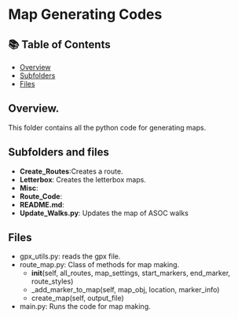 # Map Generating Codes


## 📚 Table of Contents
- [Overview](#overview)
- [Subfolders](#subfolders)
- [Files](#files)



## Overview.
This folder contains all the python code for generating maps.


## Subfolders and files
- **Create_Routes**:Creates a route.
- **Letterbox**: Creates the letterbox maps.
- **Misc**: 
- **Route_Code**: 
- **README.md**: 
- **Update_Walks.py**: Updates the map of ASOC walks

## Files
- gpx_utils.py: reads the gpx file.
- route_map.py: Class of methods for map making.
    - __init__(self, all_routes, map_settings, start_markers, end_marker, route_styles)
    - _add_marker_to_map(self, map_obj, location, marker_info)
    - create_map(self, output_file)
- main.py: Runs the code for map making.
